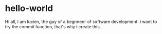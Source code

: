 # hello-world

Hi all,
I am lucien, the guy of a begnneer of software development.
i want to try the commit function, that's why i create this.
